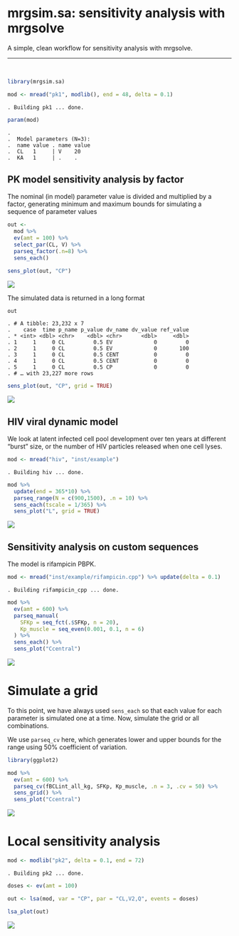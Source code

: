 mrgsim.sa: sensitivity analysis with mrgsolve
================

A simple, clean workflow for sensitivity analysis with mrgsolve.

<hr>

<BR>

``` r
library(mrgsim.sa)
```

``` r
mod <- mread("pk1", modlib(), end = 48, delta = 0.1)
```

    . Building pk1 ... done.

``` r
param(mod)
```

    . 
    .  Model parameters (N=3):
    .  name value . name value
    .  CL   1     | V    20   
    .  KA   1     | .    .

## PK model sensitivity analysis by factor

The nominal (in model) parameter value is divided and multiplied by a
factor, generating minimum and maximum bounds for simulating a sequence
of parameter values

``` r
out <- 
  mod %>% 
  ev(amt = 100) %>% 
  select_par(CL, V) %>% 
  parseq_factor(.n=8) %>% 
  sens_each() 

sens_plot(out, "CP")
```

![](man/figures/README-unnamed-chunk-4-1.png)<!-- -->

The simulated data is returned in a long format

``` r
out
```

    . # A tibble: 23,232 x 7
    .    case  time p_name p_value dv_name dv_value ref_value
    . * <int> <dbl> <chr>    <dbl> <chr>      <dbl>     <dbl>
    . 1     1     0 CL         0.5 EV             0         0
    . 2     1     0 CL         0.5 EV             0       100
    . 3     1     0 CL         0.5 CENT           0         0
    . 4     1     0 CL         0.5 CENT           0         0
    . 5     1     0 CL         0.5 CP             0         0
    . # … with 23,227 more rows

``` r
sens_plot(out, "CP", grid = TRUE)
```

![](man/figures/README-unnamed-chunk-6-1.png)<!-- -->

## HIV viral dynamic model

We look at latent infected cell pool development over ten years at
different “burst” size, or the number of HIV particles released when one
cell lyses.

``` r
mod <- mread("hiv", "inst/example")
```

    . Building hiv ... done.

``` r
mod %>% 
  update(end = 365*10) %>%
  parseq_range(N = c(900,1500), .n = 10) %>%
  sens_each(tscale = 1/365) %>% 
  sens_plot("L", grid = TRUE)
```

![](man/figures/README-unnamed-chunk-7-1.png)<!-- -->

## Sensitivity analysis on custom sequences

The model is rifampicin PBPK.

``` r
mod <- mread("inst/example/rifampicin.cpp") %>% update(delta = 0.1)
```

    . Building rifampicin_cpp ... done.

``` r
mod %>% 
  ev(amt = 600) %>% 
  parseq_manual(
    SFKp = seq_fct(.$SFKp, n = 20), 
    Kp_muscle = seq_even(0.001, 0.1, n = 6)
  ) %>% 
  sens_each() %>% 
  sens_plot("Ccentral")
```

![](man/figures/README-unnamed-chunk-8-1.png)<!-- -->

# Simulate a grid

To this point, we have always used `sens_each` so that each value for
each parameter is simulated one at a time. Now, simulate the grid or all
combinations.

We use `parseq_cv` here, which generates lower and upper bounds for the
range using 50% coefficient of variation.

``` r
library(ggplot2)

mod %>% 
  ev(amt = 600) %>% 
  parseq_cv(fBCLint_all_kg, SFKp, Kp_muscle, .n = 3, .cv = 50) %>% 
  sens_grid() %>% 
  sens_plot("Ccentral")
```

![](man/figures/README-unnamed-chunk-9-1.png)<!-- -->

# Local sensitivity analysis

``` r
mod <- modlib("pk2", delta = 0.1, end = 72)
```

    . Building pk2 ... done.

``` r
doses <- ev(amt = 100)

out <- lsa(mod, var = "CP", par = "CL,V2,Q", events = doses)

lsa_plot(out)
```

![](man/figures/README-unnamed-chunk-10-1.png)<!-- -->
